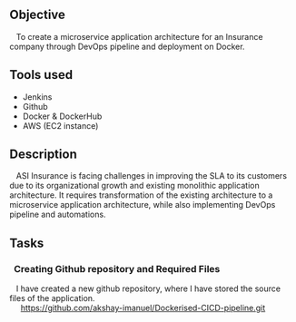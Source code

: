 ## Objective
&nbsp;&nbsp;  To create a microservice application architecture for an Insurance company through DevOps pipeline and deployment on Docker.

## Tools used
  - Jenkins
  - Github
  - Docker & DockerHub
  - AWS (EC2 instance)

## Description
&nbsp;&nbsp;  ASI Insurance is facing challenges in improving the SLA to its customers due to its organizational growth and existing monolithic application architecture. It requires transformation of the existing architecture to a microservice application architecture, while also implementing DevOps pipeline and automations.

## Tasks

### &nbsp; Creating Github repository and Required Files
&nbsp;&nbsp; I have created a new github repository, where I have stored the source files of the application. \
&nbsp;&nbsp;&nbsp;&nbsp; https://github.com/akshay-imanuel/Dockerised-CICD-pipeline.git

  
